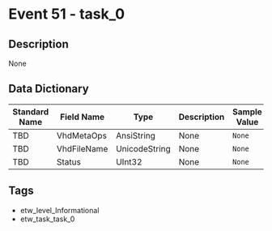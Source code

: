 # Event 51 - task_0

## Description
None

## Data Dictionary
|Standard Name|Field Name|Type|Description|Sample Value|
|---|---|---|---|---|
|TBD|VhdMetaOps|AnsiString|None|`None`|
|TBD|VhdFileName|UnicodeString|None|`None`|
|TBD|Status|UInt32|None|`None`|

## Tags
* etw_level_Informational
* etw_task_task_0